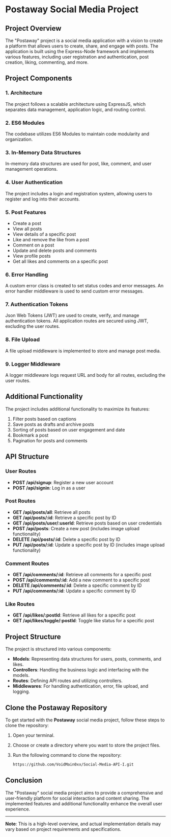 # Postaway Social Media Project

## Project Overview

The "Postaway" project is a social media application with a vision to create a platform that allows users to create, share, and engage with posts. The application is built using the Express-Node framework and implements various features, including user registration and authentication, post creation, liking, commenting, and more.

## Project Components

### 1. Architecture

The project follows a scalable architecture using ExpressJS, which separates data management, application logic, and routing control.

### 2. ES6 Modules

The codebase utilizes ES6 Modules to maintain code modularity and organization.

### 3. In-Memory Data Structures

In-memory data structures are used for post, like, comment, and user management operations.

### 4. User Authentication

The project includes a login and registration system, allowing users to register and log into their accounts.

### 5. Post Features

- Create a post
- View all posts
- View details of a specific post
- Like and remove the like from a post
- Comment on a post
- Update and delete posts and comments
- View profile posts
- Get all likes and comments on a specific post

### 6. Error Handling

A custom error class is created to set status codes and error messages. An error handler middleware is used to send custom error messages.

### 7. Authentication Tokens

Json Web Tokens (JWT) are used to create, verify, and manage authentication tokens. All application routes are secured using JWT, excluding the user routes.

### 8. File Upload

A file upload middleware is implemented to store and manage post media.

### 9. Logger Middleware

A logger middleware logs request URL and body for all routes, excluding the user routes.

## Additional Functionality

The project includes additional functionality to maximize its features:

1. Filter posts based on captions
2. Save posts as drafts and archive posts
3. Sorting of posts based on user engagement and date
4. Bookmark a post
5. Pagination for posts and comments

## API Structure

### User Routes

- **POST /api/signup**: Register a new user account
- **POST /api/signin**: Log in as a user

### Post Routes

- **GET /api/posts/all**: Retrieve all posts
- **GET /api/posts/:id**: Retrieve a specific post by ID
- **GET /api/posts/user/:userId**: Retrieve posts based on user credentials
- **POST /api/posts**: Create a new post (includes image upload functionality)
- **DELETE /api/posts/:id**: Delete a specific post by ID
- **PUT /api/posts/:id**: Update a specific post by ID (includes image upload functionality)

### Comment Routes

- **GET /api/comments/:id**: Retrieve all comments for a specific post
- **POST /api/comments/:id**: Add a new comment to a specific post
- **DELETE /api/comments/:id**: Delete a specific comment by ID
- **PUT /api/comments/:id**: Update a specific comment by ID

### Like Routes

- **GET /api/likes/:postId**: Retrieve all likes for a specific post
- **GET /api/likes/toggle/:postId**: Toggle like status for a specific post

## Project Structure

The project is structured into various components:

- **Models**: Representing data structures for users, posts, comments, and likes.
- **Controllers**: Handling the business logic and interfacing with the models.
- **Routes**: Defining API routes and utilizing controllers.
- **Middlewares**: For handling authentication, error, file upload, and logging.


## Clone the Postaway Repository

To get started with the **Postaway** social media project, follow these steps to clone the repository:

1. Open your terminal.

2. Choose or create a directory where you want to store the project files.

3. Run the following command to clone the repository:

   ```bash
   https://github.com/VoidMain0xx/Social-Media-API-I.git
## Conclusion

The "Postaway" social media project aims to provide a comprehensive and user-friendly platform for social interaction and content sharing. The implemented features and additional functionality enhance the overall user experience.

---

**Note**: This is a high-level overview, and actual implementation details may vary based on project requirements and specifications.
